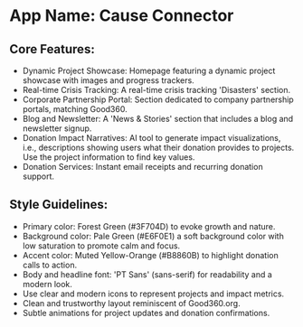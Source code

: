 # **App Name**: Cause Connector

## Core Features:

- Dynamic Project Showcase: Homepage featuring a dynamic project showcase with images and progress trackers.
- Real-time Crisis Tracking: A real-time crisis tracking 'Disasters' section.
- Corporate Partnership Portal: Section dedicated to company partnership portals, matching Good360.
- Blog and Newsletter: A 'News & Stories' section that includes a blog and newsletter signup.
- Donation Impact Narratives: AI tool to generate impact visualizations, i.e., descriptions showing users what their donation provides to projects. Use the project information to find key values. 
- Donation Services: Instant email receipts and recurring donation support.

## Style Guidelines:

- Primary color: Forest Green (#3F704D) to evoke growth and nature.
- Background color: Pale Green (#E6F0E1) a soft background color with low saturation to promote calm and focus.
- Accent color: Muted Yellow-Orange (#B8860B) to highlight donation calls to action.
- Body and headline font: 'PT Sans' (sans-serif) for readability and a modern look.
- Use clear and modern icons to represent projects and impact metrics.
- Clean and trustworthy layout reminiscent of Good360.org.
- Subtle animations for project updates and donation confirmations.